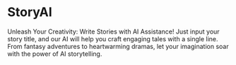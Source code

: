 # StoryAI
Unleash Your Creativity: Write Stories with AI Assistance! Just input your story title, and our AI will help you craft engaging tales with a single line. From fantasy adventures to heartwarming dramas, let your imagination soar with the power of AI storytelling.
